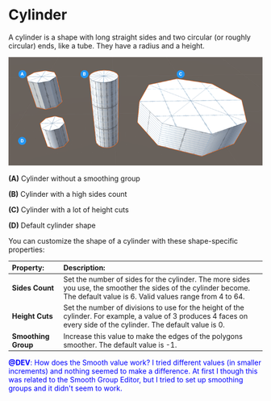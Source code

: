 # Cylinder
A cylinder is a shape with long straight sides and two circular (or roughly circular) ends, like a tube. They have a radius and a height.

![Cylinder shapes](images/shape-tool_cylinder.png)

**(A)** Cylinder without a smoothing group

**(B)** Cylinder with a high sides count

**(C)** Cylinder with a lot of height cuts

**(D)** Default cylinder shape

You can customize the shape of a cylinder with these shape-specific properties:


| **Property:** | **Description:** |
|:-- |:-- |
| __Sides Count__ | Set the number of sides for the cylinder. The more sides you use, the smoother the sides of the cylinder become. The default value is 6. Valid values range from 4 to 64. |
| __Height Cuts__ | Set the number of divisions to use for the height of the cylinder. For example, a value of 3 produces 4 faces on every side of the cylinder. The default value is 0. |
| __Smoothing Group__ | Increase this value to make the edges of the polygons smoother. The default value is -1. |

<span style="color:blue">**@DEV**: How does the Smooth value work? I tried different values (in smaller increments) and nothing seemed to make a difference. At first I though this was related to the Smooth Group Editor, but I tried to set up smoothing groups and it didn't seem to work. </span>